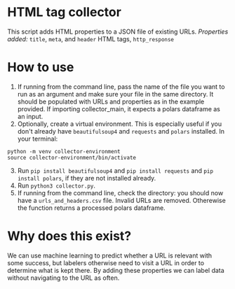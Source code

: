 # HTML tag collector
This script adds HTML properties to a JSON file of existing URLs.
*Properties added:* `title`, `meta`, and `header` HTML tags, `http_response`

# How to use
1. If running from the command line, pass the name of the file you want to run as an argument and make sure your file in the same directory. It should be populated with URLs and properties as in the example provided. If importing collector_main, it expects a polars dataframe as an input.
2. Optionally, create a virtual environment. This is especially useful if you don't already have `beautifulsoup4` and `requests` and `polars` installed. In your terminal:

```
python -m venv collector-environment
source collector-environment/bin/activate
```

3. Run `pip install beautifulsoup4` and `pip install requests` and `pip install polars`, if they are not installed already.
4. Run `python3 collector.py`.
5. If running from the command line, check the directory: you should now have a `urls_and_headers.csv` file. Invalid URLs are removed. Otherewise the function returns a processed polars dataframe.

# Why does this exist?
We can use machine learning to predict whether a URL is relevant with some success, but labelers otherwise need to visit a URL in order to determine what is kept there. By adding these properties we can label data without navigating to the URL as often.